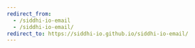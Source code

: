 ```yaml
---
redirect_from:
  - /siddhi-io-email
  - /siddhi-io-email/
redirect_to: https://siddhi-io.github.io/siddhi-io-email/
---
```

